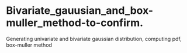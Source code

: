 # Bivariate_gauusian_and_box-muller_method-to-confirm.
Generating univariate and bivariate gaussian distribution, computing pdf, box-muller method
